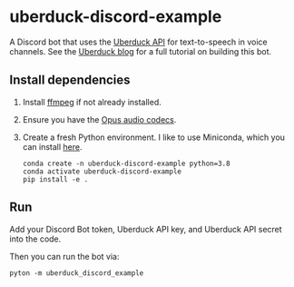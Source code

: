# uberduck-discord-example

A Discord bot that uses the [Uberduck API](https://uberduck.readme.io/) for text-to-speech in voice channels. See the [Uberduck blog](https://uberduck.ai/blog/build-a-text-to-speech-discord-bot-in-python) for a full tutorial on building this bot.

## Install dependencies

1. Install [ffmpeg](https://ffmpeg.org/download.html) if not already installed.
2. Ensure you have the [Opus audio codecs](https://opus-codec.org/).
3. Create a fresh Python environment. I like to use Miniconda, which you can
   install [here](https://docs.conda.io/en/latest/miniconda.html).

   ```
   conda create -n uberduck-discord-example python=3.8
   conda activate uberduck-discord-example
   pip install -e .
   ```

## Run

Add your Discord Bot token, Uberduck API key, and Uberduck API secret into the
code.

Then you can run the bot via:

```
pyton -m uberduck_discord_example
```
